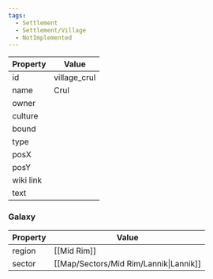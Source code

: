 ```yaml
---
tags:
  - Settlement
  - Settlement/Village
  - NotImplemented
---
```


| Property  | Value        |
| --------- | ------------ |
| id        | village_crul |
| name      | Crul         |
| owner     |              |
| culture   |              |
| bound     |              |
| type      |              |
| posX      |              |
| posY      |              |
| wiki link |              |
| text      |              |

### Galaxy
| Property | Value                                  |
| -------- | -------------------------------------- |
| region   | [[Mid Rim]]                            |
| sector   | [[Map/Sectors/Mid Rim/Lannik\|Lannik]] |

